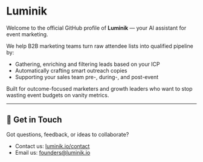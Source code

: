 # Luminik

Welcome to the official GitHub profile of **Luminik** — your AI assistant for event marketing.

We help B2B marketing teams turn raw attendee lists into qualified pipeline by:
- Gathering, enriching and filtering leads based on your ICP
- Automatically crafting smart outreach copies
- Supporting your sales team pre-, during-, and post-event

Built for outcome-focused marketers and growth leaders who want to stop wasting event budgets on vanity metrics.

---

## 🔗 Get in Touch

Got questions, feedback, or ideas to collaborate?

- Contact us: [luminik.io/contact](https://www.luminik.io/contact)
- Email us: [founders@luminik.io](mailto:founders@luminik.io)

